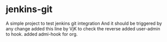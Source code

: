 # jenkins-git

A simple project to test jenkins git integration
And it should be triggered by any change
added this line by VjK
to check the reverse
added user-admin to hook.
added admi-hook for org.
